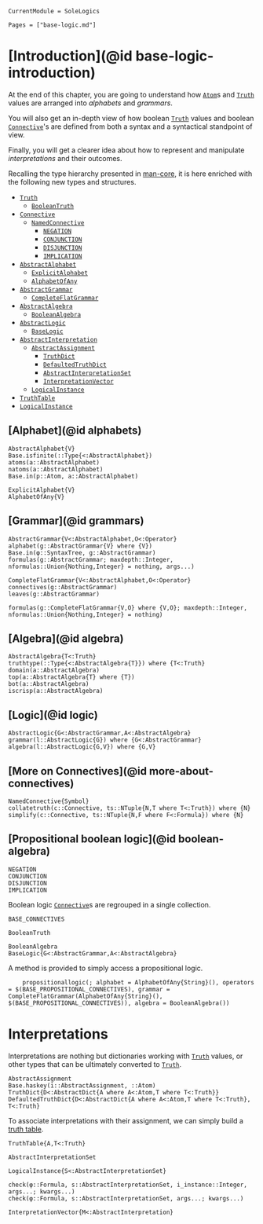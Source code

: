 ```@meta
CurrentModule = SoleLogics
```

```@contents
Pages = ["base-logic.md"]
```

# [Introduction](@id base-logic-introduction)
At the end of this chapter, you are going to understand how [`Atom`](@ref)s and [`Truth`](@ref) values are arranged into *alphabets* and *grammars*.

You will also get an in-depth view of how boolean [`Truth`](@ref) values and boolean [`Connective`](@ref)'s are defined from both a syntax and a syntactical standpoint of view.

Finally, you will get a clearer idea about how to represent and manipulate *interpretations* and their outcomes.

Recalling the type hierarchy presented in [man-core](@ref), it is here enriched with the following new types and structures.


- [`Truth`](@ref)
    - [`BooleanTruth`](@ref)
- [`Connective`](@ref)
    - [`NamedConnective`](@ref)
        - [`NEGATION`](@ref)
        - [`CONJUNCTION`](@ref) 
        - [`DISJUNCTION`](@ref)
        - [`IMPLICATION`](@ref)
- [`AbstractAlphabet`](@ref)
    - [`ExplicitAlphabet`](@ref)
    - [`AlphabetOfAny`](@ref)
- [`AbstractGrammar`](@ref)
    - [`CompleteFlatGrammar`](@ref)
- [`AbstractAlgebra`](@ref)
    - [`BooleanAlgebra`](@ref)
- [`AbstractLogic`](@ref)
    - [`BaseLogic`](@ref)
- [`AbstractInterpretation`](@ref)
    - [`AbstractAssignment`](@ref)
        - [`TruthDict`](@ref)
        - [`DefaultedTruthDict`](@ref)
        - [`AbstractInterpretationSet`](@ref)
        - [`InterpretationVector`](@ref)
    - [`LogicalInstance`](@ref) 
- [`TruthTable`](@ref)
- [`LogicalInstance`](@ref)

## [Alphabet](@id alphabets)
```@docs
AbstractAlphabet{V}
Base.isfinite(::Type{<:AbstractAlphabet})
atoms(a::AbstractAlphabet)
natoms(a::AbstractAlphabet)
Base.in(p::Atom, a::AbstractAlphabet)

ExplicitAlphabet{V}
AlphabetOfAny{V}
```

## [Grammar](@id grammars)
```@docs
AbstractGrammar{V<:AbstractAlphabet,O<:Operator} 
alphabet(g::AbstractGrammar{V} where {V})
Base.in(φ::SyntaxTree, g::AbstractGrammar)
formulas(g::AbstractGrammar; maxdepth::Integer, nformulas::Union{Nothing,Integer} = nothing, args...)

CompleteFlatGrammar{V<:AbstractAlphabet,O<:Operator}
connectives(g::AbstractGrammar)
leaves(g::AbstractGrammar)

formulas(g::CompleteFlatGrammar{V,O} where {V,O}; maxdepth::Integer, nformulas::Union{Nothing,Integer} = nothing)
```

## [Algebra](@id algebra)

```@docs
AbstractAlgebra{T<:Truth}
truthtype(::Type{<:AbstractAlgebra{T}}) where {T<:Truth}
domain(a::AbstractAlgebra)
top(a::AbstractAlgebra{T} where {T})
bot(a::AbstractAlgebra)
iscrisp(a::AbstractAlgebra)
```

## [Logic](@id logic)
```@docs
AbstractLogic{G<:AbstractGrammar,A<:AbstractAlgebra}
grammar(l::AbstractLogic{G}) where {G<:AbstractGrammar}
algebra(l::AbstractLogic{G,V}) where {G,V}
```

## [More on Connectives](@id more-about-connectives)
```@docs
NamedConnective{Symbol}
collatetruth(c::Connective, ts::NTuple{N,T where T<:Truth}) where {N}
simplify(c::Connective, ts::NTuple{N,F where F<:Formula}) where {N}
```

## [Propositional boolean logic](@id boolean-algebra)

```@docs
NEGATION
CONJUNCTION
DISJUNCTION
IMPLICATION
```

Boolean logic [`Connective`](@ref)s are regrouped in a single collection.
```@docs
BASE_CONNECTIVES
```

```@docs
BooleanTruth
```

```@docs
BooleanAlgebra
BaseLogic{G<:AbstractGrammar,A<:AbstractAlgebra}
```

A method is provided to simply access a propositional logic.

```@docs
    propositionallogic(; alphabet = AlphabetOfAny{String}(), operators = $(BASE_PROPOSITIONAL_CONNECTIVES), grammar = CompleteFlatGrammar(AlphabetOfAny{String}(), $(BASE_PROPOSITIONAL_CONNECTIVES)), algebra = BooleanAlgebra())
```

# Interpretations

Interpretations are nothing but dictionaries working with [`Truth`](@ref) values, or other types that can be ultimately converted to [`Truth`](@ref).

```@docs
AbstractAssignment
Base.haskey(i::AbstractAssignment, ::Atom)
TruthDict{D<:AbstractDict{A where A<:Atom,T where T<:Truth}}
DefaultedTruthDict{D<:AbstractDict{A where A<:Atom,T where T<:Truth}, T<:Truth}
```

To associate interpretations with their assignment, we can simply build a [truth table](https://en.wikipedia.org/wiki/Truth_table).
```@docs
TruthTable{A,T<:Truth}
```

```
AbstractInterpretationSet

LogicalInstance{S<:AbstractInterpretationSet}

check(φ::Formula, s::AbstractInterpretationSet, i_instance::Integer, args...; kwargs...)
check(φ::Formula, s::AbstractInterpretationSet, args...; kwargs...)

InterpretationVector{M<:AbstractInterpretation}
```
